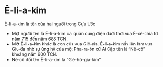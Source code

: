 # Ê-li-a-kim

Ê-li-a-kim là tên của hai người trong Cựu Ước
- Một người tên là Ê-li-a-kim cai quản cung điện dưới thời vua Ê-xê-chia từ năm 715 đến năm 686 TCN.
- Một Ê-li-a-kim khác là con của vua Giô-sia. Ê-li-a-kim nầy lên làm vua Giu-đa nhờ sự ủng hộ của một Pha-ra-ôn xứ Ai Cập tên là “Nê-cô” khoảng năm 600 TCN. 
- Nê-cô đổi tên Ê-li-a-kim là “Giê-hô-gia-kim”

